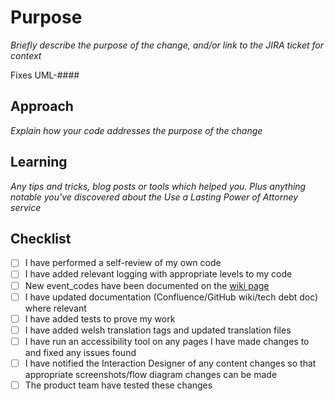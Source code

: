 # Purpose

_Briefly describe the purpose of the change, and/or link to the JIRA ticket for context_

Fixes UML-####

## Approach

_Explain how your code addresses the purpose of the change_

## Learning

_Any tips and tricks, blog posts or tools which helped you. Plus anything notable you've discovered about the Use a Lasting Power of Attorney service_

## Checklist

* [ ] I have performed a self-review of my own code
* [ ] I have added relevant logging with appropriate levels to my code
* [ ] New event_codes have been documented on the [wiki page](https://opgtransform.atlassian.net/wiki/spaces/LSML2/pages/3277881441/Understanding+the+event+logs)
* [ ] I have updated documentation (Confluence/GitHub wiki/tech debt doc) where relevant
* [ ] I have added tests to prove my work
* [ ] I have added welsh translation tags and updated translation files
* [ ] I have run an accessibility tool on any pages I have made changes to and fixed any issues found
* [ ] I have notified the Interaction Designer of any content changes so that appropriate screenshots/flow diagram changes can be made
* [ ] The product team have tested these changes
